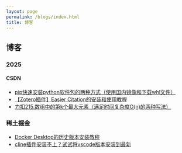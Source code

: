 ```yaml
---
layout: page
permalink: /blogs/index.html
title: 博客
---
```


## 博客

<!-- ### 2024

- [22岁，站在人生的交叉路口](https://caihanlin.com/blogs/22yrs)
- [AAAI 2024 温哥华参会实录](https://caihanlin.com/blogs/aaai-24/)
- [24Fall，英国硕士项目申请实录](https://caihanlin.com/blogs/24fall/)

### 2023

- [21岁，何妨吟啸且徐行](https://caihanlin.com/blogs/21yrs)<br>
- [极简风Jekyll个人网站搭建指南](https://caihanlin.com/blogs/web)<br>
- [本科生数学建模竞赛指南](https://caihanlin.com/blogs/team2023)<br>
- [海外暑研申请指南](https://caihanlin.com/blogs/summer-res)<br>

### 2022

- [20岁，宽心且看月中桂](https://caihanlin.com/blogs/20yrs)<br>
- [暂停、暂停、暂停](https://caihanlin.com/blogs/stop/)

### 2021

- [19岁，山高路亦远](https://caihanlin.com/blogs/19yrs)<br>
- [星野学社实习回忆录](https://caihanlin.com/blogs/star) -->

### 2025
#### CSDN
- [pip快速安装python软件包的两种方式（使用国内镜像和下载whl文件）](https://blog.csdn.net/m0_63834575/article/details/145411367?spm=1001.2014.3001.5501)<br>
- [【Zotero插件】Easier Citation的安装和使用教程](https://blog.csdn.net/m0_63834575/article/details/145371500?spm=1001.2014.3001.5501)<br>
- [力扣215.数组中的第k个最大元素（满足时间复杂度O(n)的两种写法）](https://blog.csdn.net/m0_63834575/article/details/145223015?spm=1001.2014.3001.5501)

### 稀土掘金
- [Docker Desktop的历史版本安装教程](https://juejin.cn/post/7464537695172182043)<br>
- [cline插件安装不上？试试将vscode版本安装到最新](https://juejin.cn/post/7464956894093541386)
<br>

<!-- ## Leave a Message 欢迎留言

<br>

{% include disqus.html %} 

<br> -->

